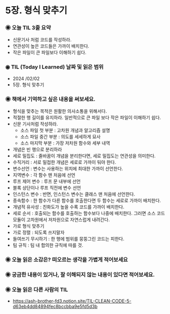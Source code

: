 # 5장. 형식 맞추기

### ◉ 오늘 TIL 3줄 요약
- 신문기사 처럼 코드를 작성하라.
- 연관성이 높은 코드들은 가까이 배치한다.
- 작은 파일이 큰 파일보다 이해하기 쉽다.

### ◉ TIL (Today I Learned) 날짜 및 읽은 범위
- 2024 /02/02
- 5장. 형식 맞추기

### ◉ 책에서 기억하고 싶은 내용을 써보세요.

- 형식을 맞추는 목적은 원활한 의사소통을 위해서다.
- 적절한 행 길이를 유지하라. 일반적으로 큰 파일 보다 작은 파일이 이해하기 쉽다.
- 신문 기사처럼 작성하라.
    - 소스 파일 첫 부분 : 고차원 개념과 알고리즘 설명
    - 소스 파일 중간 부분 : 의도를 세세하게 묘사
    - 소스 마지막 부분 : 가장 저차원 함수와 세부 내역
- 개념은 빈 행으로 분리하라
- 세로 밀집도 : 줄바꿈이 개념을 분리한다면, 세로 밀집도는 연관성을 의미한다.
- 수직거리 : 서로 밀접한 개념은 세로로 가까이 둬야 한다.
- 변수선언 : 변수는 사용하는 위치에 최대한 가까이 선언한다.
- 지역변수 : 각 함수 맨 처음에 선언
- 루프 제어 변수 : 루프 문 내부에 선언
- 블록 상단이나 루프 직전에 변수 선언
- 인스턴스 변수 : 반면, 인스턴스 변수는 클래스 맨 처음에 선언한다.
- 종속함수 : 한 함수가 다른 함수를 호출한다면 두 함수는 세로로 가까이 배치한다.
- 개념적 유사성 : 친화도가 높을 수록 코드를 가까이 배치한다.
- 세로 순서 : 호출되는 함수를 호출하는 함수보다 나중에 배치한다. 그러면 소스 코드 모듈이 고차원에서 저차원으로 자연스럽게 내려간다.
- 가로 형식 맞추기
- 가로 정렬 : 되도록 쓰지말자
- 들여쓰기 무시하기 : 한 행에 범위를 뭉뚱그린 코드는 피한다.
- 팀 규칙 : 팀 내 합의한 규칙에 따를 것.

### ◉ 오늘 읽은 소감은? 떠오르는 생각을 가볍게 적어보세요

### ◉ 궁금한 내용이 있거나, 잘 이해되지 않는 내용이 있다면 적어보세요.

### ◉ 오늘 읽은 다른 사람의 TIL
- https://ash-brother-fd3.notion.site/TIL-CLEAN-CODE-5-d63eb4dd84894fec8bccbba9e5fd5d3b
